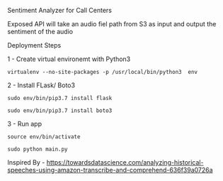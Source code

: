 Sentiment Analyzer for Call Centers

Exposed API will take an audio fiel path from S3 as input and output the sentiment of the audio

Deployment Steps

1 - Create virtual environemt with Python3

    virtualenv --no-site-packages -p /usr/local/bin/python3  env

2 - Install FLask/ Boto3

    sudo env/bin/pip3.7 install flask

    sudo env/bin/pip3.7 install boto3

3 - Run app

    source env/bin/activate

    sudo python main.py

Inspired By - https://towardsdatascience.com/analyzing-historical-speeches-using-amazon-transcribe-and-comprehend-636f39a0726a
